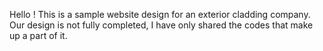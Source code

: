 Hello ! This is a sample website design for an exterior cladding company. Our design is not fully completed, I have only shared the codes that make up a part of it.
